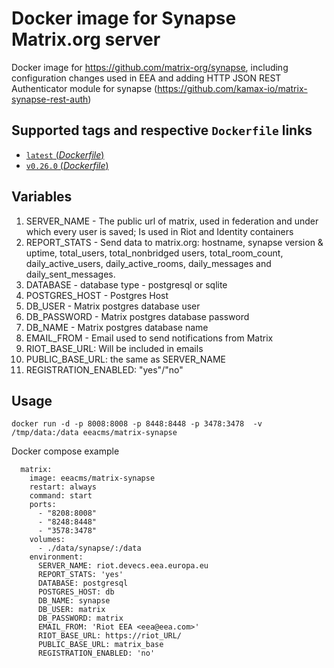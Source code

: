# Docker image for Synapse Matrix.org server

Docker image for https://github.com/matrix-org/synapse, including configuration changes used in EEA and adding HTTP JSON REST Authenticator module for synapse (https://github.com/kamax-io/matrix-synapse-rest-auth)

## Supported tags and respective `Dockerfile` links

- [`latest` (*Dockerfile*)](https://github.com/eea/eea.docker.matrix.synapse/blob/master/Dockerfile)
- [`v0.26.0` (*Dockerfile*)](https://github.com/eea/eea.docker.matrix.synapse/blob/v0.26.0/Dockerfile)

## Variables

1. SERVER_NAME - The public url of matrix, used in federation and under which every user is saved; Is used in Riot and Identity containers
2. REPORT_STATS - Send data to matrix.org: hostname, synapse version & uptime, total_users, total_nonbridged users, total_room_count, daily_active_users, daily_active_rooms, daily_messages and daily_sent_messages.
3. DATABASE - database type - postgresql or sqlite
4. POSTGRES_HOST - Postgres Host
4. DB_USER - Matrix postgres database user
4. DB_PASSWORD - Matrix postgres database password
5. DB_NAME - Matrix postgres database name
6. EMAIL_FROM - Email used to send notifications from Matrix
7. RIOT_BASE_URL: Will be included in emails
8. PUBLIC_BASE_URL: the same as SERVER_NAME
9. REGISTRATION_ENABLED: "yes"/"no"



## Usage

```
docker run -d -p 8008:8008 -p 8448:8448 -p 3478:3478  -v /tmp/data:/data eeacms/matrix-synapse
```

Docker compose example
```
  matrix:
    image: eeacms/matrix-synapse
    restart: always
    command: start
    ports:
      - "8208:8008"
      - "8248:8448"
      - "3578:3478"
    volumes:
      - ./data/synapse/:/data
    environment:
      SERVER_NAME: riot.devecs.eea.europa.eu
      REPORT_STATS: 'yes'
      DATABASE: postgresql
      POSTGRES_HOST: db
      DB_NAME: synapse
      DB_USER: matrix
      DB_PASSWORD: matrix
      EMAIL_FROM: 'Riot EEA <eea@eea.com>'
      RIOT_BASE_URL: https://riot_URL/
      PUBLIC_BASE_URL: matrix_base
      REGISTRATION_ENABLED: 'no'
```


